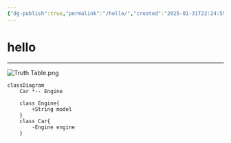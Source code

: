 ```yaml
---
{"dg-publish":true,"permalink":"/hello/","created":"2025-01-31T22:24:55.224+02:00","updated":"2025-01-31T23:19:19.502+02:00"}
---
```


# hello
---

![Truth Table.png](/img/user/assets/img/Truth%20Table.png)

```mermaid
classDiagram
    Car *-- Engine

    class Engine{
        +String model
    }
    class Car{
        -Engine engine
    }
```
